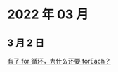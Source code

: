 # 2022 年 03 月

## 3 月 2 日

[有了 for 循环，为什么还要 forEach？](https://juejin.cn/post/7018097650687803422) <Badge type="tip" text="技术" />
